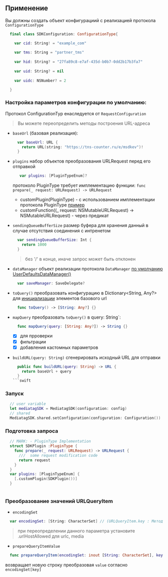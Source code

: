 
## Применение

Вы должны создать объект конфигурациий с реализацией протокола `ConfigurationType`

  ```swift
    final class SDKConfiguration: ConfigurationType{

      var cid: String! = "example_com"
      
      var tms: String = "partner_tms"
      
      var hid: String? = "27fa89c8-e7af-435d-b0b7-0dd2b17b3fa7"
      
      var uid: String? = nil
      
      var uidc: NSNumber? = 2

    }
  ```
### Настройка параметров конфигурации по умолчанию:
Протокол ConfigurationTyp eнаследуется от `RequestConfiguration`
> Вы можете переопределить методы построения URL-адреса

- `baseUrl` (базовая реализация):
  ```swift
    var baseUrl: URL {
      return URL(string: "https://tns-counter.ru/e/msdkev")!
    }
  ```

- `plugins`
  набор объектов преобразования URLRequest перед его отправкой
  ```swift
     var plugins: [PluginTypeEnum]?
  ```
  протоколо PluginType требует имплементацию функции: `func prepare(_ request: URLRequest) -> URLRequest`
    - customPlugin(PluginType) - с использованием имплементации протокола PluginType [пример](/#подготовка-запроса)
    - customFunction((_ request: NSMutableURLRequest) -> NSMutableURLRequest) - через предикат

- `sendingQueueBufferSize`
  размер буфера для хранения данный в случае отсутствия соединения с интренетом
  ```swift
    var sendingQueueBufferSize: Int {
      return 1000
    }
  ```
  >  без '/' в конце, иначе запрос может быть отклонен

- `dataManager` 
  объект реализации протокола `DataManager` [по умолчанию UserDefaultsDataManager()](./UserDefaultsDataManager.swift)
  ```swift
    var saveManager: SaveDelegate?
  ```

- `toQuery()` 
  преобразовать конфигурацию в Dictionary<String, Any?> для [инициализации](./../#Проверка-базовых-аттрибутов) элементов базового url
  ```swift
    func toQuery() -> [String: Any?] {}
  ```

- `mapQuery` 
    преобразовать `toQuery()` в query: String`:
  ```swift
    func mapQuery(query: [String: Any?]) -> String {}
  ```
   - [x] для прроверки
   - [x] фильтрации
   - [x] добавления кастомных параметров
   
- `buildURL(query: String)`
  сгенерировать исходный URL для отправки
  ```swift
    public func buildURL(query: String) -> URL {
      return baseUrl + query
    }
  ```swift
### Запуск
```swift
  // user variable 
  let mediatagSDK = MediatagSDK(configuration: config)
  // shared 
  MediatagSDK.shared.setConfiguration(configuration: Configuration())
```
  
### Подготовка запроса
```swift
  // MARK: - PluginType Implementation
  struct SDKPlugin :PluginType {
    func prepare(_ request: URLRequest) -> URLRequest {
      ///  some request modification code
      return request
    }
  }
  var plugins: [PluginTypeEnum] {
    [.customPlugin(SDKPlugin())]
  }
  
```
### Преобразование значений URLQueryItem
- `encodingSet`
```swift
  var encodingSet: [String: CharacterSet] // (URLQueryItem.key : Метод кодирования)
```
> при переопределении данного параметра установите .urlHostAllowed для urlc, media
- `prepareQueryItemValue`
```swift
  func prepareQueryItem(encodingSet: inout [String: CharacterSet], key: String, value: String?) -> String?
```
  возвращает новую строку преобразовая `value` согласно `encodingSet[key]`
